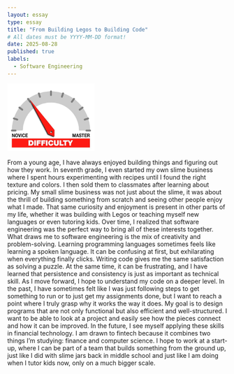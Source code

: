 ```yaml
---
layout: essay
type: essay
title: "From Building Legos to Building Code"
# All dates must be YYYY-MM-DD format!
date: 2025-08-28
published: true
labels:
  - Software Engineering
---
```


<img width="200px" class="rounded float-start pe-4" src="../img/difficulty/degree_difficulty.jpg">


From a young age, I have always enjoyed building things and figuring out how they work. In seventh grade, I even started my own slime business where I spent hours experimenting with recipes until I found the right texture and colors. I then sold them to classmates after learning about pricing. My small slime business was not just about the slime, it was about the thrill of building something from scratch and seeing other people enjoy what I made. That same curiosity and enjoyment is present in other parts of my life, whether it was building with Legos or teaching myself new languages or even tutoring kids. Over time, I realized that software engineering was the perfect way to bring all of these interests together.
What draws me to software engineering is the mix of creativity and problem-solving. Learning programming languages sometimes feels like learning a spoken language. It can be confusing at first, but exhilarating when everything finally clicks. Writing code gives me the same satisfaction as solving a puzzle. At the same time, it can be frustrating, and I have learned that persistence and consistency is just as important as technical skill. 
As I move forward, I hope to understand my code on a deeper level. In the past, I have sometimes felt like I was just following steps to get something to run or to just get my assignments done, but I want to reach a point where I truly grasp why it works the way it does. My goal is to design programs that are not only functional but also efficient and well-structured. I want to be able to look at a project and easily see how the pieces connect and how it can be improved.
In the future, I see myself applying these skills in financial technology. I am drawn to fintech because it combines two things I’m studying: finance and computer science. I hope to work at a start-up, where I can be part of a team that builds something from the ground up, just like I did with slime jars back in middle school and just like I am doing when I tutor kids now, only on a much bigger scale. 
